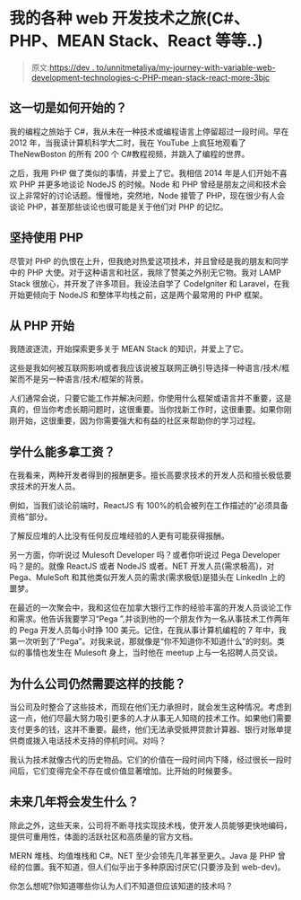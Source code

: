 # 我的各种 web 开发技术之旅(C#、PHP、MEAN Stack、React 等等..)

> 原文:[https://dev . to/unnitmetaliya/my-journey-with-variable-web-development-technologies-c-PHP-mean-stack-react-more-3bjc](https://dev.to/unnitmetaliya/my-journey-with-various-web-development-technlogies-c-php-mean-stack-react-more-3bjc)

## 这一切是如何开始的？

我的编程之旅始于 C#，我从未在一种技术或编程语言上停留超过一段时间。早在 2012 年，当我读计算机科学大二时，我在 YouTube 上疯狂地观看了 TheNewBoston 的所有 200 个 C#教程视频，并跳入了编程的世界。

之后，我用 PHP 做了类似的事情，并爱上了它。我相信 2014 年是人们开始不喜欢 PHP 并更多地谈论 NodeJS 的时候。Node 和 PHP 曾经是朋友之间和技术会议上非常好的讨论话题。慢慢地，突然地，Node 接管了 PHP，现在很少有人会谈论 PHP，甚至那些谈论也很可能是关于他们对 PHP 的记忆。

## 坚持使用 PHP

尽管对 PHP 的仇恨在上升，但我绝对热爱这项技术，并且曾经是我的朋友和同学中的 PHP 大使。对于这种语言和社区，我除了赞美之外别无它物。我对 LAMP Stack 很放心，并开发了许多项目。我设法自学了 CodeIgniter 和 Laravel，在我开始更倾向于 NodeJS 和整体平均栈之前，这是两个最常用的 PHP 框架。

## 从 PHP 开始

我随波逐流，开始探索更多关于 MEAN Stack 的知识，并爱上了它。

这些是我如何被互联网影响或者我应该说被互联网正确引导选择一种语言/技术/框架而不是另一种语言/技术/框架的背景。

人们通常会说，只要它能工作并解决问题，你使用什么框架或语言并不重要，这是真的，但当你考虑长期问题时，这很重要。当你找新工作时，这很重要。如果你刚刚开始，这很重要，因为你需要强大和有益的社区来帮助你的学习过程。

## 学什么能多拿工资？

在我看来，两种开发者得到的报酬更多。擅长高要求技术的开发人员和擅长极低要求技术的开发人员。

例如，当我们谈论前端时，ReactJS 有 100%的机会被列在工作描述的“必须具备资格”部分。

了解反应堆的人比没有任何反应堆经验的人更有可能获得报酬。

另一方面，你听说过 Mulesoft Developer 吗？或者你听说过 Pega Developer 吗？是的。就像 ReactJS 或者 NodeJS 或者。NET 开发人员(需求极高)，对 Pega、MuleSoft 和其他类似开发人员的需求(需求极低)是猎头在 LinkedIn 上的噩梦。

在最近的一次聚会中，我和这位在加拿大银行工作的经验丰富的开发人员谈论工作和需求。他告诉我要学习“Pega ”,并谈到他的一个朋友作为一名从事技术工作两年的 Pega 开发人员每小时挣 100 美元。记住，在我从事计算机编程的 7 年中，我第一次听到了“Pega”。对我来说，那就像是“你不知道你不知道什么”的时刻。类似的事情也发生在 Mulesoft 身上，当时他在 meetup 上与一名招聘人员交谈。

## 为什么公司仍然需要这样的技能？

当公司及时整合了这些技术，而现在他们无力承担时，就会发生这种情况。考虑到这一点，他们尽最大努力吸引更多的人才从事无人知晓的技术工作。如果他们需要支付更多的钱，这并不重要。最终，他们无法承受抵押贷款计算器、银行对账单提供商或拨入电话技术支持的停机时间。对吗？

我认为技术就像古代的历史物品。它们的价值在一段时间内下降，经过很长一段时间后，它们变得完全不存在或价值显著增加。比开始的时候要多。

## 未来几年将会发生什么？

除此之外，这些天来，公司将不断寻找实现技术栈，使开发人员能够更快地编码，提供可重用性，体面的活跃社区和高质量的官方文档。

MERN 堆栈、均值堆栈和 C#。NET 至少会领先几年甚至更久。Java 是 PHP 曾经的位置。我不知道，但人们似乎出于多种原因讨厌它(只要涉及到 web-dev)。

你怎么想呢?你知道哪些你认为人们不知道但应该知道的技术吗？